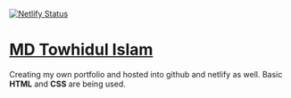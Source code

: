 [![Netlify Status](https://api.netlify.com/api/v1/badges/4758338d-7abe-4975-920c-dd5813844dad/deploy-status)](https://tuhin47.netlify.app/)
# [MD Towhidul Islam](https://tuhin47.github.io/Portfolio/)
Creating my own portfolio and hosted into github and netlify as well. Basic **HTML** and **CSS** are being used.
